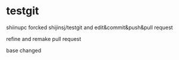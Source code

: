 # testgit

shiinupc forcked shijinsj/testgit and edit&commit&push&pull request


refine and remake pull request


base changed

